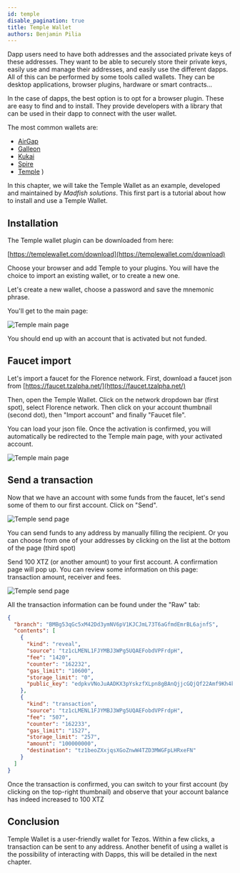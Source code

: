```yaml
---
id: temple
disable_pagination: true
title: Temple Wallet
authors: Benjamin Pilia
---
```



Dapp users need to have both addresses and the associated private keys of these addresses. They want to be able to securely store their private keys, easily use and manage their addresses, and easily use the different dapps. All of this can be performed by some tools called wallets. They can be desktop applications, browser plugins, hardware or smart contracts...

In the case of dapps, the best option is to opt for a browser plugin. These are easy to find and to install. They provide developers with a library that can be used in their dapp to connect with the user wallet.

The most common wallets are:
- [AirGap](https://airgap.it/)
- [Galleon](https://cryptonomic.tech/galleon.html)
- [Kukai](https://wallet.kukai.app/)
- [Spire](https://spirewallet.com/)
- [Temple](https://templewallet.com/download/) ) 

In this chapter, we will take the Temple Wallet as an example, developed and maintained by _Madfish solutions_. This first part is a tutorial about how to install and use a Temple Wallet.

## Installation

The Temple wallet plugin can be downloaded from here:

[https://templewallet.com/download](https://templewallet.com/download)

Choose your browser and add Temple to your plugins.
You will have the choice to import an existing wallet, or to create a new one.

Let's create a new wallet, choose a password and save the mnemonic phrase.

You'll get to the main page:

![](../../static/img/dapp/temple1.png "Temple main page")


You should end up with an account that is activated but not funded.

## Faucet import

Let's import a faucet for the Florence network.
First, download a faucet json from [https://faucet.tzalpha.net/](https://faucet.tzalpha.net/)

Then, open the Temple Wallet.
Click on the network dropdown bar (first spot), select Florence network.
Then click on your account thumbnail (second dot), then "Import account" and finally "Faucet file".

You can load your json file. 
Once the activation is confirmed, you will automatically be redirected to the Temple main page, with your activated account.

![](../../static/img/dapp/temple2.png "Temple main page")


## Send a transaction

Now that we have an account with some funds from the faucet, let's send some of them to our first account.
Click on "Send".

![](../../static/img/dapp/temple3.png "Temple send page")

You can send funds to any address by manually filling the recipient.
Or you can choose from one of your addresses by clicking on the list at the bottom of the page (third spot)

Send 100 XTZ (or another amount) to your first account. 
A confirmation page will pop up. 
You can review some information on this page: transaction amount, receiver and fees.

![](../../static/img/dapp/temple4.png "Temple send page")

All the transaction information can be found under the "Raw" tab:

```json
{
  "branch": "BMBg53qGc5xM42Dd3ymNV6pV1KJCJmL73T6aGfmdEmrBL6ajnfS",
  "contents": [
    {
      "kind": "reveal",
      "source": "tz1cLMENL1FJYMBJ3WPg5UQAEFobdVPFrdpH",
      "fee": "1420",
      "counter": "162232",
      "gas_limit": "10600",
      "storage_limit": "0",
      "public_key": "edpkvVNoJuAADKX3pYskzfXLpn8gBAnQjjcGQjQf22Amf9Kh4kfbnx"
    },
    {
      "kind": "transaction",
      "source": "tz1cLMENL1FJYMBJ3WPg5UQAEFobdVPFrdpH",
      "fee": "507",
      "counter": "162233",
      "gas_limit": "1527",
      "storage_limit": "257",
      "amount": "100000000",
      "destination": "tz1beoZXxjqsXGoZnwW4TZD3MWGFpLHRxeFN"
    }
  ]
}
```

Once the transaction is confirmed, you can switch to your first account (by clicking on the top-right thumbnail) and observe that your account balance has indeed increased to 100 XTZ


## Conclusion
Temple Wallet is a user-friendly wallet for Tezos. Within a few clicks, a transaction can be sent to any address.
Another benefit of using a wallet is the possibility of interacting with Dapps, this will be detailed in the next chapter.
